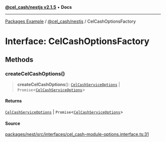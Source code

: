 [**@cel_cash/nestjs v2.1.5**](../README.md) • **Docs**

***

[Packages Example](../../../README.md) / [@cel\_cash/nestjs](../README.md) / CelCashOptionsFactory

# Interface: CelCashOptionsFactory

## Methods

### createCelCashOptions()

> **createCelCashOptions**(): [`CelCashServiceOptions`](CelCashServiceOptions.md) \| `Promise`\<[`CelCashServiceOptions`](CelCashServiceOptions.md)\>

#### Returns

[`CelCashServiceOptions`](CelCashServiceOptions.md) \| `Promise`\<[`CelCashServiceOptions`](CelCashServiceOptions.md)\>

#### Source

[packages/nest/src/interfaces/cel\_cash-module-options.interface.ts:31](https://github.com/Pyxlab/celcash/blob/a34e89ae69c9dcb41ba66226cb05c8c8b83b7cf4/packages/nest/src/interfaces/cel_cash-module-options.interface.ts#L31)
